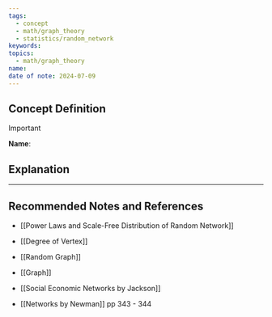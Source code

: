 ```yaml
---
tags:
  - concept
  - math/graph_theory
  - statistics/random_network
keywords: 
topics:
  - math/graph_theory
name: 
date of note: 2024-07-09
---
```


## Concept Definition

>[!important]
>**Name**: 





## Explanation





-----------
##  Recommended Notes and References


- [[Power Laws and Scale-Free Distribution of Random Network]]
- [[Degree of Vertex]]
- [[Random Graph]]
- [[Graph]]


- [[Social Economic Networks by Jackson]]
- [[Networks by Newman]] pp 343 - 344